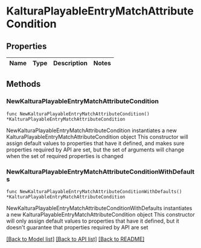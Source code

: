 # KalturaPlayableEntryMatchAttributeCondition

## Properties

Name | Type | Description | Notes
------------ | ------------- | ------------- | -------------

## Methods

### NewKalturaPlayableEntryMatchAttributeCondition

`func NewKalturaPlayableEntryMatchAttributeCondition() *KalturaPlayableEntryMatchAttributeCondition`

NewKalturaPlayableEntryMatchAttributeCondition instantiates a new KalturaPlayableEntryMatchAttributeCondition object
This constructor will assign default values to properties that have it defined,
and makes sure properties required by API are set, but the set of arguments
will change when the set of required properties is changed

### NewKalturaPlayableEntryMatchAttributeConditionWithDefaults

`func NewKalturaPlayableEntryMatchAttributeConditionWithDefaults() *KalturaPlayableEntryMatchAttributeCondition`

NewKalturaPlayableEntryMatchAttributeConditionWithDefaults instantiates a new KalturaPlayableEntryMatchAttributeCondition object
This constructor will only assign default values to properties that have it defined,
but it doesn't guarantee that properties required by API are set


[[Back to Model list]](../README.md#documentation-for-models) [[Back to API list]](../README.md#documentation-for-api-endpoints) [[Back to README]](../README.md)



